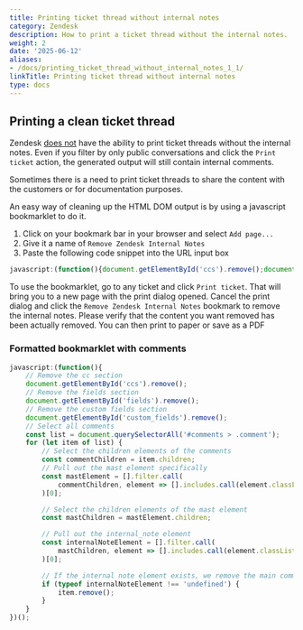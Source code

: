 ```yaml
---
title: Printing ticket thread without internal notes
category: Zendesk
description: How to print a ticket thread without the internal notes.
weight: 2
date: '2025-06-12'
aliases:
- /docs/printing_ticket_thread_without_internal_notes_1_1/
linkTitle: Printing ticket thread without internal notes
type: docs
---
```


## Printing a clean ticket thread

Zendesk [does not](https://support.zendesk.com/hc/en-us/community/posts/4409222754458-Ability-to-print-ticket-without-internal-note-comment) have the ability to print ticket threads without the internal notes. Even if you filter by only public conversations and click the `Print ticket` action, the generated output will still contain internal comments.

Sometimes there is a need to print ticket threads to share the content with the customers or for documentation purposes.

An easy way of cleaning up the HTML DOM output is by using a javascript bookmarklet to do it.

1. Click on your bookmark bar in your browser and select `Add page...`
1. Give it a name of `Remove Zendesk Internal Notes`
1. Paste the following code snippet into the URL input box

```javascript
javascript:(function(){document.getElementById('ccs').remove();document.getElementById('fields').remove();document.getElementById('custom_fields').remove();const list=document.querySelectorAll('#comments > .comment');for(let item of list){const commentChildren=item.children;const mastElement=[].filter.call(commentChildren,element=>[].includes.call(element.classList,'mast'))[0];const mastChildren=mastElement.children;const internalNoteElement=[].filter.call(mastChildren,element=>[].includes.call(element.classList,'internal_note'))[0];if(typeof internalNoteElement!=='undefined'){item.remove()}}})();
```

To use the bookmarklet, go to any ticket and click `Print ticket`. That will bring you to a new page with the print dialog opened. Cancel the print dialog and click the `Remove Zendesk Internal Notes` bookmark to remove the internal notes. Please verify that the content you want removed has been actually removed. You can then print to paper or save as a PDF

### Formatted bookmarklet with comments

```javascript
javascript:(function(){
    // Remove the cc section
    document.getElementById('ccs').remove();
    // Remove the fields section
    document.getElementById('fields').remove();
    // Remove the custom fields section
    document.getElementById('custom_fields').remove();
    // Select all comments
    const list = document.querySelectorAll('#comments > .comment');
    for (let item of list) {
        // Select the children elements of the comments
        const commentChildren = item.children;
        // Pull out the mast element specifically
        const mastElement = [].filter.call(
            commentChildren, element => [].includes.call(element.classList, 'mast')
        )[0];

        // Select the children elements of the mast element
        const mastChildren = mastElement.children;

        // Pull out the internal_note element
        const internalNoteElement = [].filter.call(
            mastChildren, element => [].includes.call(element.classList, 'internal_note')
        )[0];

        // If the internal note element exists, we remove the main comment
        if (typeof internalNoteElement !== 'undefined') {
            item.remove();
        }
    }
})();
```
